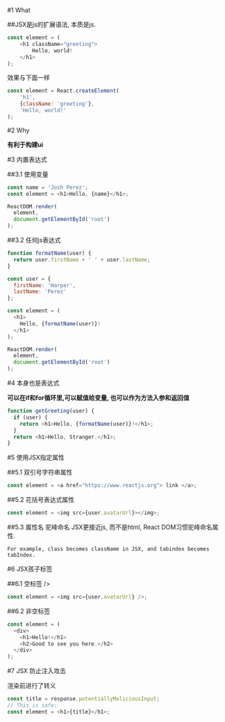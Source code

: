 #1 What

##JSX是js的扩展语法, 本质是js.

```js
const element = (
    <h1 className="greeting">
        Hello, world!
    </h1>
);
```
效果与下面一样
```js
const element = React.createElement(
    'h1',
    {className: 'greeting'},
    'Hello, world!'
);
```

#2 Why

**有利于构建ui**

#3 内置表达式

##3.1 使用变量
```js
const name = 'Josh Perez';
const element = <h1>Hello, {name}</h1>;

ReactDOM.render(
  element,
  document.getElementById('root')
);
```

##3.2 任何js表达式
```js
function formatName(user) {
  return user.firstName + ' ' + user.lastName;
}

const user = {
  firstName: 'Harper',
  lastName: 'Perez'
};

const element = (
  <h1>
    Hello, {formatName(user)}!
  </h1>
);

ReactDOM.render(
  element,
  document.getElementById('root')
);
```

#4 本身也是表达式

**可以在if和for循环里,可以赋值给变量, 也可以作为方法入参和返回值**
```js
function getGreeting(user) {
  if (user) {
    return <h1>Hello, {formatName(user)}!</h1>;
  }
  return <h1>Hello, Stranger.</h1>;
}
```

#5 使用JSX指定属性

##5.1 双引号字符串属性
```js
const element = <a href="https://www.reactjs.org"> link </a>;
```

##5.2 花括号表达式属性
```js
const element = <img src={user.avatarUrl}></img>;
```

##5.3 属性名 驼峰命名
JSX更接近js, 而不是html, React DOM习惯驼峰命名属性.
```text
For example, class becomes className in JSX, and tabindex becomes tabIndex.
```

#6 JSX孩子标签

##6.1 空标签 />
```js
const element = <img src={user.avatarUrl} />;
```

##6.2 非空标签
```js
const element = (
  <div>
    <h1>Hello!</h1>
    <h2>Good to see you here.</h2>
  </div>
);
```
#7 JSX 防止注入攻击

渲染前进行了转义
```js
const title = response.potentiallyMaliciousInput;
// This is safe:
const element = <h1>{title}</h1>;
```
